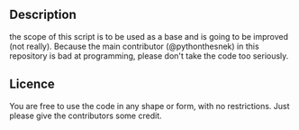 ## Description
the scope of this script is to be used as a base and is going to be improved (not really).
Because the main contributor (@pythonthesnek) in this repository is bad at programming, please don't take the code too seriously.

## Licence
You are free to use the code in any shape or form, with no restrictions.
Just please give the contributors some credit.
